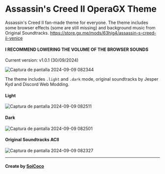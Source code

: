 # Assassin's Creed II OperaGX Theme
Assassin's Creed II fan-made theme for everyone. The theme includes some browser effects (some are still missing) and background music from Original Soundtracks.
https://store.gx.me/mods/63hig4/assassin-s-creed-ii-venice
#### I RECOMMEND LOWERING THE VOLUME OF THE BROWSER SOUNDS

Current version: v1.0.1 (30/09/2024)

![Captura de pantalla 2024-09-09 082344](https://github.com/user-attachments/assets/59d86d42-e389-487e-a9ab-48a35c7c57e0)

The theme includes `.light` and `.dark` mode, original soundtracks by Jesper Kyd and Discord Web Modding.

#### Light
![Captura de pantalla 2024-09-09 082511](https://github.com/user-attachments/assets/82ab7076-e027-460d-b29d-3c5cabcb4523)

#### Dark
![Captura de pantalla 2024-09-09 082501](https://github.com/user-attachments/assets/f1e2ef63-14b5-4419-a4ef-e22a87f9d41e)

#### Original Soundtracks ACII
![Captura de pantalla 2024-09-09 082327](https://github.com/user-attachments/assets/7f6c5a23-97f3-4d3b-a8c5-f0b33a700cc9)

<hr>

#### Create by [SoiCoco](https://github.com/SoiCoco)
